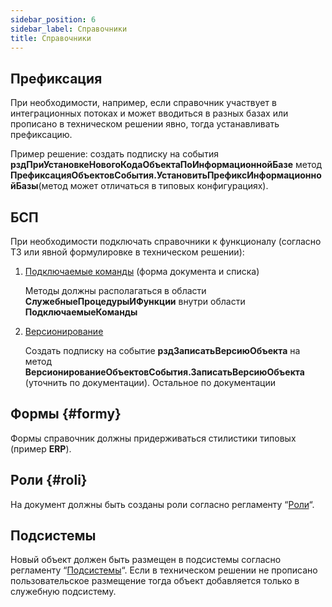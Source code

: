 ```yaml
---
sidebar_position: 6
sidebar_label: Справочники
title: Справочники
---
```

## Префиксация

При необходимости, например, если справочник участвует в интеграционных потоках и может вводиться в разных базах или прописано в техническом решении явно, тогда устанавливать префиксацию.

Пример решение: cоздать подписку на события **рздПриУстановкеНовогоКодаОбъектаПоИнформационнойБазе** метод **ПрефиксацияОбъектовСобытия.УстановитьПрефиксИнформационнойБазы**(метод может отличаться в типовых конфигурациях).

## БСП

При необходимости подключать справочники к функционалу (согласно ТЗ или явной формулировке в техническом решении):

1. [Подключаемые команды](https://its.1c.ru/db/bsp319doc#content:4:hdoc:issogl2_%D0%BD%D0%B0%D1%81%D1%82%D1%80%D0%BE%D0%B9%D0%BA%D0%B038) (форма документа и списка)
   
   Методы должны располагаться в области **СлужебныеПроцедурыИФункции** внутри области **ПодключаемыеКоманды**

2. [Версионирование](https://its.1c.ru/db/bsp319doc#content:4:hdoc:issogl2_%D0%BD%D0%B0%D1%81%D1%82%D1%80%D0%BE%D0%B9%D0%BA%D0%B08)
  
   Создать подписку на событие **рздЗаписатьВерсиюОбъекта** на метод **ВерсионированиеОбъектовСобытия.ЗаписатьВерсиюОбъекта** (уточнить по документации). Остальное по документации

## **Формы** {#formy}

Формы справочник должны придерживаться стилистики типовых  (пример **ERP**).

## **Роли** {#roli}

На документ должны быть созданы роли согласно регламенту “[Роли](roles.md)“.

## Подсистемы

Новый объект должен быть размещен в подсистемы согласно регламенту “[Подсистемы](subsystem.md)“. Если в техническом решении не прописано пользовательское размещение тогда объект добавляется только в служебную подсистему.